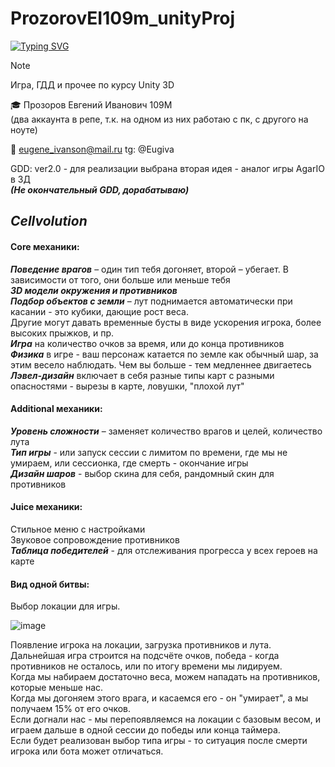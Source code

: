 # ProzorovEI109m_unityProj

[![Typing SVG](https://readme-typing-svg.herokuapp.com?font=Fira+Code&pause=1000&center=true&vCenter=true&multiline=true&random=false&width=435&height=70&lines=Unity+3D;%D0%98%D0%B3%D1%80%D0%B0%2C+GDD+%D0%B8+%D0%BF%D1%80%D0%BE%D1%87%D0%B5%D0%B5)](https://git.io/typing-svg)
> [!NOTE]
> Игра, ГДД и прочее по курсу Unity 3D


🎓  Прозоров Евгений Иванович 109М            
(два аккаунта в репе, т.к. на одном из них работаю с пк, с другого на ноуте)                  

📧 eugene_ivanson@mail.ru
tg: @Eugiva


GDD:
ver2.0 - для реализации выбрана вторая идея - аналог игры AgarIO в 3Д  
___(Не окончательный GDD, дорабатываю)___         

## _Cellvolution_ 

#### Core механики: #
___Поведение врагов___ – один тип тебя догоняет, второй – убегает. В зависимости от того, они больше или меньше тебя   
___3D модели окружения и противников___     
___Подбор объектов с земли___ – лут поднимается автоматически при касании - это кубики, дающие рост веса.   
Другие могут давать временные бусты в виде ускорения игрока, более высоких прыжков, и пр.      
___Игра___ на количество очков за время, или до конца противников     
___Физика___ в игре - ваш персонаж катается по земле как обычный шар, за этим весело наблюдать. Чем вы больше - тем медленнее двигаетесь         
___Лэвел-дизайн___ включает в себя разные типы карт с разными опасностями - вырезы в карте, ловушки, "плохой лут"
      


#### Additional механики: # 
___Уровень сложности___ – заменяет количество врагов и целей, количество лута  
___Тип игры___ - или запуск сессии с лимитом по времени, где мы не умираем, или сессионка, где смерть - окончание игры       
___Дизайн шаров___ - выбор скина для себя, рандомный скин для противников      
  

#### Juice механики: #
Стильное меню с настройками    
Звуковое сопровождение противников     
___Таблица победителей___ - для отслеживания прогресса у всех героев на карте    

#### Вид одной битвы: #
Выбор локации для игры.      

![image](https://github.com/EugIva/ProzorovEI109m_unityProj/assets/145147798/7ae456dd-e4eb-45b5-871d-c27d9f3839c5)


Появление игрока на локации, загрузка противников и лута.      
Дальнейшая игра строится на подсчёте очков, победа - когда противников не осталось, или по итогу времени мы лидируем.     
Когда мы набираем достаточно веса, можем нападать на противников, которые меньше нас.   
Когда мы догоняем этого врага, и касаемся его - он "умирает", а мы получаем 15% от его очков.     
Если догнали нас - мы перепоявляемся на локации с базовым весом, и играем дальше в одной сессии до победы или конца таймера.     
Если будет реализован выбор типа игры - то ситуация после смерти игрока или бота может отличаться.          
